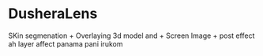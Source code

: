 # DusheraLens
SKin segmenation + Overlaying 3d model and + Screen Image + post effect ah layer affect panama pani irukom
